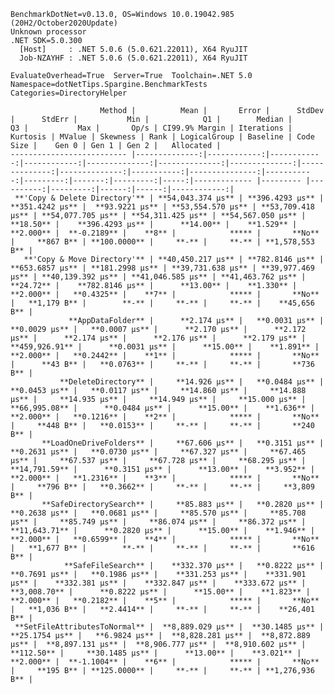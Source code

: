 
    BenchmarkDotNet=v0.13.0, OS=Windows 10.0.19042.985 (20H2/October2020Update)
    Unknown processor
    .NET SDK=5.0.300
      [Host]     : .NET 5.0.6 (5.0.621.22011), X64 RyuJIT
      Job-NZAYHF : .NET 5.0.6 (5.0.621.22011), X64 RyuJIT

    EvaluateOverhead=True  Server=True  Toolchain=.NET 5.0  
    Namespace=dotNetTips.Spargine.BenchmarkTests  Categories=DirectoryHelper  

                        Method |          Mean |       Error |      StdDev |      StdErr |           Min |            Q1 |        Median |            Q3 |           Max |       Op/s | CI99.9% Margin | Iterations | Kurtosis | MValue | Skewness | Rank | LogicalGroup | Baseline | Code Size |    Gen 0 | Gen 1 | Gen 2 |   Allocated |
    -------------------------- |--------------:|------------:|------------:|------------:|--------------:|--------------:|--------------:|--------------:|--------------:|-----------:|---------------:|-----------:|---------:|-------:|---------:|-----:|------------- |--------- |----------:|---------:|------:|------:|------------:|
     **'Copy & Delete Directory'** | **54,043.374 μs** | **396.4293 μs** | **351.4242 μs** |  **93.9221 μs** | **53,554.570 μs** | **53,709.418 μs** | **54,077.705 μs** | **54,311.425 μs** | **54,567.050 μs** |      **18.50** |    **396.4293 μs** |      **14.00** |    **1.529** |  **2.000** |  **-0.2189** |    **8** |            ***** |       **No** |     **867 B** | **100.0000** |     **-** |     **-** | **1,578,553 B** |
       **'Copy & Move Directory'** | **40,450.217 μs** | **782.8146 μs** | **653.6857 μs** | **181.2998 μs** | **39,731.638 μs** | **39,977.469 μs** | **40,139.392 μs** | **41,046.585 μs** | **41,463.762 μs** |      **24.72** |    **782.8146 μs** |      **13.00** |    **1.330** |  **2.000** |   **0.4325** |    **7** |            ***** |       **No** |   **1,179 B** |        **-** |     **-** |     **-** |    **45,656 B** |
                 **AppDataFolder** |      **2.174 μs** |   **0.0031 μs** |   **0.0029 μs** |   **0.0007 μs** |      **2.170 μs** |      **2.172 μs** |      **2.174 μs** |      **2.176 μs** |      **2.179 μs** | **459,926.91** |      **0.0031 μs** |      **15.00** |    **1.891** |  **2.000** |   **0.2442** |    **1** |            ***** |       **No** |      **43 B** |   **0.0763** |     **-** |     **-** |       **736 B** |
               **DeleteDirectory** |     **14.926 μs** |   **0.0484 μs** |   **0.0453 μs** |   **0.0117 μs** |     **14.860 μs** |     **14.888 μs** |     **14.935 μs** |     **14.949 μs** |     **15.000 μs** |  **66,995.08** |      **0.0484 μs** |      **15.00** |    **1.636** |  **2.000** |   **0.1216** |    **2** |            ***** |       **No** |     **448 B** |   **0.0153** |     **-** |     **-** |       **240 B** |
           **LoadOneDriveFolders** |     **67.606 μs** |   **0.3151 μs** |   **0.2631 μs** |   **0.0730 μs** |     **67.327 μs** |     **67.465 μs** |     **67.537 μs** |     **67.728 μs** |     **68.295 μs** |  **14,791.59** |      **0.3151 μs** |      **13.00** |    **3.952** |  **2.000** |   **1.2316** |    **3** |            ***** |       **No** |     **796 B** |   **0.3662** |     **-** |     **-** |     **3,809 B** |
           **SafeDirectorySearch** |     **85.883 μs** |   **0.2820 μs** |   **0.2638 μs** |   **0.0681 μs** |     **85.570 μs** |     **85.708 μs** |     **85.749 μs** |     **86.074 μs** |     **86.372 μs** |  **11,643.71** |      **0.2820 μs** |      **15.00** |    **1.946** |  **2.000** |   **0.6599** |    **4** |            ***** |       **No** |   **1,677 B** |        **-** |     **-** |     **-** |       **616 B** |
                **SafeFileSearch** |    **332.370 μs** |   **0.8222 μs** |   **0.7691 μs** |   **0.1986 μs** |    **331.253 μs** |    **331.901 μs** |    **332.381 μs** |    **332.847 μs** |    **333.672 μs** |   **3,008.70** |      **0.8222 μs** |      **15.00** |    **1.823** |  **2.000** |   **0.2182** |    **5** |            ***** |       **No** |   **1,036 B** |   **2.4414** |     **-** |     **-** |    **26,401 B** |
     **SetFileAttributesToNormal** |  **8,889.029 μs** |  **30.1485 μs** |  **25.1754 μs** |   **6.9824 μs** |  **8,828.281 μs** |  **8,872.889 μs** |  **8,897.131 μs** |  **8,906.777 μs** |  **8,910.602 μs** |     **112.50** |     **30.1485 μs** |      **13.00** |    **3.021** |  **2.000** |  **-1.1004** |    **6** |            ***** |       **No** |     **195 B** | **125.0000** |     **-** |     **-** | **1,276,936 B** |
